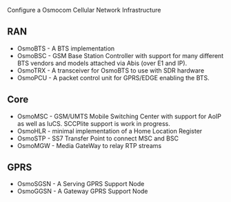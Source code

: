 Configure a Osmocom Cellular Network Infrastructure

## RAN

- OsmoBTS - A BTS implementation
- OsmoBSC - GSM Base Station Controller with support for many different BTS vendors and models attached via Abis (over E1 and IP).
- OsmoTRX - A transceiver for OsmoBTS to use with SDR hardware
- OsmoPCU - A packet control unit for GPRS/EDGE enabling the BTS.


## Core
- OsmoMSC - GSM/UMTS Mobile Switching Center with support for AoIP as well as IuCS. SCCPlite support is work in progress.
- OsmoHLR - minimal implementation of a Home Location Register
- OsmoSTP - SS7 Transfer Point to connect MSC and BSC
- OsmoMGW - Media GateWay to relay RTP streams


## GPRS

- OsmoSGSN - A Serving GPRS Support Node
- OsmoGGSN - A Gateway GPRS Support Node


